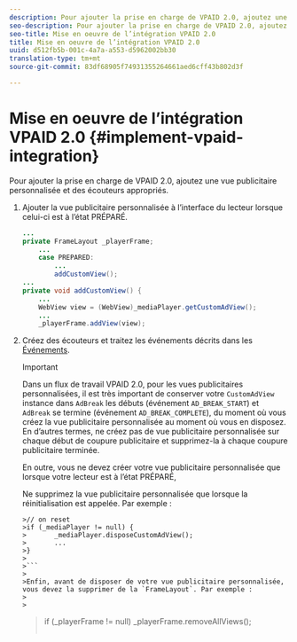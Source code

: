 ```yaml
---
description: Pour ajouter la prise en charge de VPAID 2.0, ajoutez une vue publicitaire personnalisée et des écouteurs appropriés.
seo-description: Pour ajouter la prise en charge de VPAID 2.0, ajoutez une vue publicitaire personnalisée et des écouteurs appropriés.
seo-title: Mise en oeuvre de l’intégration VPAID 2.0
title: Mise en oeuvre de l’intégration VPAID 2.0
uuid: d512fb5b-001c-4a7a-a553-d5962002bb30
translation-type: tm+mt
source-git-commit: 83df68905f74931355264661aed6cff43b802d3f

---
```



# Mise en oeuvre de l’intégration VPAID 2.0 {#implement-vpaid-integration}

Pour ajouter la prise en charge de VPAID 2.0, ajoutez une vue publicitaire personnalisée et des écouteurs appropriés.

1. Ajouter la vue publicitaire personnalisée à l’interface du lecteur lorsque celui-ci est à l’état PRÉPARÉ.

   ```java
   ... 
   private FrameLayout _playerFrame; 
       ... 
       case PREPARED: 
           ... 
           addCustomView(); 
   ... 
   private void addCustomView() { 
       ... 
       WebView view = (WebView)_mediaPlayer.getCustomAdView(); 
       ... 
       _playerFrame.addView(view);
   ```

1. Créez des écouteurs et traitez les événements décrits dans les [Événements](../../../../tvsdk-3x-android-prog/android-3x-events-notifications/events-summary/android-3x-events-summary.md).

   >[!IMPORTANT]
   >
   >Dans un flux de travail VPAID 2.0, pour les vues publicitaires personnalisées, il est très important de conserver votre `CustomAdView` instance dans `AdBreak` les débuts (événement `AD_BREAK_START`) et `AdBreak` se termine (événement `AD_BREAK_COMPLETE`), du moment où vous créez la vue publicitaire personnalisée au moment où vous en disposez. En d’autres termes, ne créez pas de vue publicitaire personnalisée sur chaque début de coupure publicitaire et supprimez-la à chaque coupure publicitaire terminée.
   >
   >
   >En outre, vous ne devez créer votre vue publicitaire personnalisée que lorsque votre lecteur est à l’état PRÉPARÉ,
   >
   >
   >Ne supprimez la vue publicitaire personnalisée que lorsque la réinitialisation est appelée. Par exemple :
   >
   >
   ```
   >// on reset 
   >if (_mediaPlayer != null) { 
   >       _mediaPlayer.disposeCustomAdView(); 
   >       ... 
   >} 
   >
   >```
   >
   >Enfin, avant de disposer de votre vue publicitaire personnalisée, vous devez la supprimer de la `FrameLayout`. Par exemple :
   >
   >
   ```
   >if (_playerFrame != null) 
   >       _playerFrame.removeAllViews(); 
   >```
